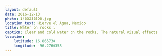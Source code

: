 ```yaml
---
layout: default
date: 2016-12-13
photo: 1483238698.jpg
location_text: Hierve el Agua, Mexico
title: Water on rocks 1
caption: Clear and cold water on the rocks. The natural visual effects are impressive. Nature is beautiful.
location:
    latitude: 16.865738
    longitude: -96.2760358
---
```

